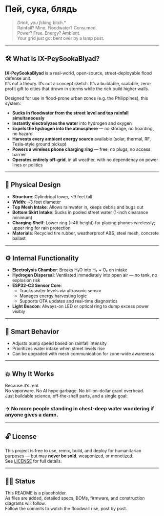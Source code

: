 # Пей, сука, блядь  
> *Drink, you f*cking bitch.*  
Rainfall? Mine. Floodwater? Consumed.  
Power? Free. Energy? Ambient.  
Your grid just got bent over by a lamp post.

---

## 🛠️ What is IX-PeySookaBlyad?

**IX-PeySookaBlyad** is a real-world, open-source, street-deployable flood defense unit.  
It’s not a theory. It’s not a concept sketch. It’s a buildable, scalable, zero-profit gift to cities that drown in storms while the rich build higher walls.

Designed for use in flood-prone urban zones (e.g. the Philippines), this system:

- **Sucks in floodwater from the street level and top rainfall simultaneously**
- **Instantly electrolyzes the water** into hydrogen and oxygen
- **Expels the hydrogen into the atmosphere** — no storage, no hoarding, no hazard
- **Harvests every ambient energy source** available (solar, thermal, RF, Tesla-style ground pickup)
- **Powers a wireless phone charging ring** — free, no plugs, no access barrier
- **Operates entirely off-grid**, in all weather, with no dependency on power lines or politics

---

## 🧱 Physical Design

- **Structure**: Cylindrical tower, ~9 feet tall
- **Width**: ~3 feet diameter
- **Top Mesh Intake**: Allows rainwater in, keeps debris and bugs out
- **Bottom Skirt Intake**: Sucks in pooled street water (1-inch clearance minimum)
- **Charging Shelf**: Lower ring (~4ft height) for placing phones wirelessly; upper ring for rain protection
- **Materials**: Recycled tire rubber, weatherproof ABS, steel mesh, concrete ballast

---

## ⚙️ Internal Functionality

- **Electrolysis Chamber**: Breaks H₂O into H₂ + O₂ on intake
- **Hydrogen Dispersal**: Ventilated immediately into open air — no tank, no explosion risk
- **ESP32-C3 Sensor Core**:
  - Tracks water levels via ultrasonic sensor
  - Manages energy harvesting logic
  - Supports OTA updates and real-time diagnostics
- **Light Beacon**: Always-on LED or optical ring to dump excess power visibly

---

## 🧠 Smart Behavior

- Adjusts pump speed based on rainfall intensity  
- Prioritizes water intake when street levels rise  
- Can be upgraded with mesh communication for zone-wide awareness

---

## 💥 Why It Works

Because it’s real.  
No vaporware. No AI hype garbage. No billion-dollar grant overhead.  
Just buildable science, off-the-shelf parts, and a single goal:

### → **No more people standing in chest-deep water wondering if anyone gives a damn.**

---

## 🔓 License

This project is free to use, remix, build, and deploy for humanitarian purposes — but may **never be sold**, weaponized, or monetized.  
See [LICENSE](./LICENSE) for full details.

---

## 👷‍♂️ Status

This README is a placeholder.  
As files are added, detailed specs, BOMs, firmware, and construction diagrams will follow.  
Follow the commits to watch the floodwall rise, post by post.
